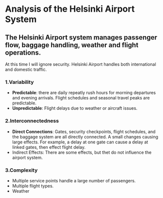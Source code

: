 
# Analysis of the Helsinki Airport System
## The Helsinki Airport system manages passenger flow, baggage handling, weather and flight operations. 
At this time I will ignore security. Helsinki Airport handles both international and domestic traffic.
### 1.Variability
- **Predictable**: there are daily repeatly rush hours for morning departures and evening arrivals.
  Flight schedules and seasonal travel peaks are predictable.
- **Unpredictable**: Flight delays due to weather or aircraft issues. 
### 2.Interconnectedness
- **Direct Connections**: Gates, security checkpoints, flight schedules, and the baggage system are all directly connected.
  A small changes causing large effects. For example, a delay at one gate can cause a delay at linked gates, then effect flight delay.
- Indirect Effects: There are some effects, but thet do not influence the airport system.
### 3.Complexity
- Multiple service points handle a large number of passengers.
- Multiple flight types.
- Weather
